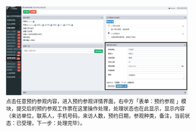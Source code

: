 ![](/assets/预约参观8.png)点击任意预约参观内容，进入预约参观详情界面，右中方「表单：预约参观 」模块，提交后的预约参观工作票在这里操作处理，处理状态也在此显示，显示内容（来访单位，联系人，手机号码，来访人数，预约日期，参观种类，备注，当前状态：已受理，下一步：处理完毕）。

